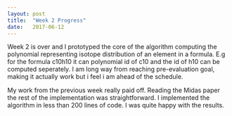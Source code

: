 ```yaml
---
layout: post
title:  "Week 2 Progress"
date:   2017-06-12
---
```


Week 2 is over and I prototyped the core of the algorithm computing the polynomial representing isotope distribution of an element in a formula. E.g for the formula c10h10 it can polynomial id of c10 and the id of h10 can be computed seperately. I am long way from reaching pre-evaluation goal, making it actually work but i feel i am ahead of the schedule.

My work from the previous week really paid off. Reading the Midas paper the rest of the implementation was straightforward. I implemented the algorithm in less than 200 lines of code. I was quite happy with the results.

